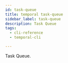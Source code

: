 ```yaml
---
id: task-queue
title: temporal task-queue
sidebar_label: task-queue
description: Task Queue
tags:
  - cli-reference
  - temporal-cli

---
```


Task Queue.
